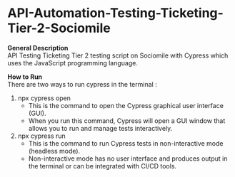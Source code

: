 # API-Automation-Testing-Ticketing-Tier-2-Sociomile

**General Description**  
API Testing Ticketing Tier 2 testing script on Sociomile with Cypress which uses the JavaScript programming language.

**How to Run**  
There are two ways to run cypress in the terminal : 
1. npx cypress open
   - This is the command to open the Cypress graphical user interface (GUI).
   - When you run this command, Cypress will open a GUI window that allows you to run and manage tests interactively.
2. npx cypress run
   - This is the command to run Cypress tests in non-interactive mode (headless mode).
   - Non-interactive mode has no user interface and produces output in the terminal or can be integrated with CI/CD tools.
